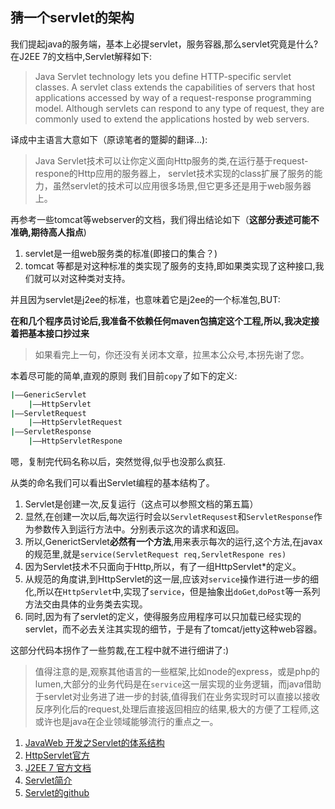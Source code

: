 
## 猜一个servlet的架构
我们提起java的服务端，基本上必提servlet，服务容器,那么servlet究竟是什么?
在J2EE 7的文档中,Servlet解释如下:
>Java Servlet technology lets you define HTTP-specific servlet classes. A servlet class
 extends the capabilities of servers that host applications accessed by way of a
 request-response programming model. Although servlets can respond to any type of
 request, they are commonly used to extend the applications hosted by web servers.

译成中主语言大意如下（原谅笔者的蹩脚的翻译...):

> Java Servlet技术可以让你定义面向Http服务的类,在运行基于request-respone的Http应用的服务器上，
servlet技术实现的class扩展了服务的能力，虽然servlet的技术可以应用很多场景,但它更多还是用于web服务器上。

再参考一些tomcat等webserver的文档，我们得出结论如下（**这部分表述可能不准确,期待高人指点**)

1. servlet是一组web服务类的标准(即接口的集合？)
2. tomcat 等都是对这种标准的类实现了服务的支持,即如果类实现了这种接口,我们就可以对这种类对支持。

并且因为servlet是j2ee的标准，也意味着它是j2ee的一个标准包,BUT:

**在和几个程序员讨论后,我准备不依赖任何maven包搞定这个工程,所以,我决定接着把基本接口抄过来**

> 如果看完上一句，你还没有关闭本文章，拉黑本公众号,本拐先谢了您。

本着尽可能的简单,直观的原则 
我们目前`copy`了如下的定义:
```bash
|——GenericServlet
    |——HttpServlet
|——ServletRequest
    |——HttpServletRequest
|——ServletResponse
    |——HttpServletRespone
```
嗯，复制完代码名称以后，突然觉得,似乎也没那么疯狂.

从类的命名我们可以看出Servlet编程的基本结构了。
1. Servlet是创建一次,反复运行（这点可以参照文档的第五篇）
2. 显然,在创建一次以后,每次运行时会以`ServletRequsest`和`ServletResponse`作为参数传入到运行方法中。分别表示这次的请求和返回。
3. 所以,GenerictServlet**必然有一个方法**,用来表示每次的运行,这个方法,在javax的规范里,就是`service(ServletRequest req,ServletRespone res)`
4. 因为Servlet技术不只面向于Http,所以，有了一组HttpServlet*的定义。
5. 从规范的角度讲,到HttpServlet的这一层,应该对`service`操作进行进一步的细化,所以在`HttpServlet`中,实现了`service`，但是抽象出`doGet`,`doPost`等一系列方法交由具体的业务类去实现。
6. 同时,因为有了servlet的定义，使得服务应用程序可以只加载已经实现的servlet，而不必去关注其实现的细节，于是有了tomcat/jetty这种web容器。

这部分代码本拐作了一些剪裁,在工程中就不进行细讲了:)

> 值得注意的是,观察其他语言的一些框架,比如node的express，或是php的lumen,大部分的业务代码是在`service`这一层实现的业务逻辑，而java借助于servlet对业务进了进一步的封装,值得我们在业务实现时可以直接以接收反序列化后的request,处理后直接返回相应的结果,极大的方便了工程师,这或许也是java在企业领域能够流行的重点之一。

1. [JavaWeb 开发之Servlet的体系结构](https://blog.csdn.net/z_x_qiang/article/details/88142493)
2. [HttpServlet官方](https://docs.oracle.com/javaee/8/api/javax/servlet/http/HttpServlet.html)
4. [J2EE 7 官方文档](https://docs.oracle.com/javaee/7/index.html)
5. [Servlet简介](https://www.runoob.com/servlet/servlet-intro.html)
6. [Servlet的github](https://github.com/GADNT/javax.servlet)